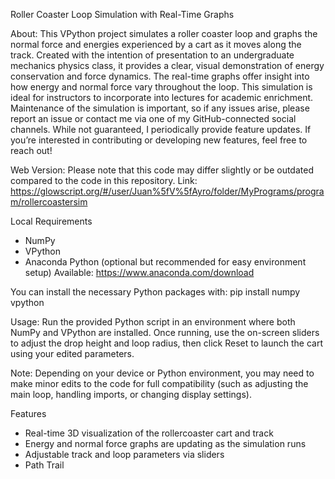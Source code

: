 Roller Coaster Loop Simulation with Real-Time Graphs

About:
This VPython project simulates a roller coaster loop and graphs the normal force and energies experienced by a cart as it moves along the track. Created with the intention of presentation to an undergraduate mechanics physics class, it provides a clear, visual demonstration of energy conservation and force dynamics. The real-time graphs offer insight into how energy and normal force vary throughout the loop.
This simulation is ideal for instructors to incorporate into lectures for academic enrichment. Maintenance of the simulation is important, so if any issues arise, please report an issue or contact me via one of my GitHub-connected social channels. While not guaranteed, I periodically provide feature updates. If you’re interested in contributing or developing new features, feel free to reach out!

Web Version: Please note that this code may differ slightly or be outdated compared to the code in this repository.
Link: https://glowscript.org/#/user/Juan%5fV%5fAyro/folder/MyPrograms/program/rollercoastersim


Local Requirements
- NumPy
- VPython
- Anaconda Python (optional but recommended for easy environment setup) Available: https://www.anaconda.com/download

You can install the necessary Python packages with:
pip install numpy vpython

Usage:
Run the provided Python script in an environment where both NumPy and VPython are installed.
Once running, use the on-screen sliders to adjust the drop height and loop radius, then click Reset to launch the cart using your edited parameters.

Note:
Depending on your device or Python environment, you may need to make minor edits to the code for full compatibility (such as adjusting the main loop, handling imports, or changing display settings).

Features
- Real-time 3D visualization of the rollercoaster cart and track
- Energy and normal force graphs are updating as the simulation runs
- Adjustable track and loop parameters via sliders
- Path Trail

